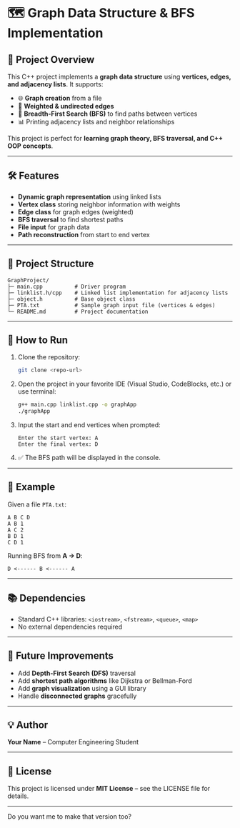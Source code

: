 
# 🗺️ Graph Data Structure & BFS Implementation

## 🚀 Project Overview

This C++ project implements a **graph data structure** using **vertices, edges, and adjacency lists**. It supports:

* 🌐 **Graph creation** from a file
* 🔹 **Weighted & undirected edges**
* 🏃 **Breadth-First Search (BFS)** to find paths between vertices
* 📊 Printing adjacency lists and neighbor relationships

This project is perfect for **learning graph theory, BFS traversal, and C++ OOP concepts**.

---

## 🛠️ Features

* **Dynamic graph representation** using linked lists
* **Vertex class** storing neighbor information with weights
* **Edge class** for graph edges (weighted)
* **BFS traversal** to find shortest paths
* **File input** for graph data
* **Path reconstruction** from start to end vertex

---

## 📁 Project Structure

```
GraphProject/
├─ main.cpp          # Driver program
├─ linklist.h/cpp    # Linked list implementation for adjacency lists
├─ object.h          # Base object class
├─ PTA.txt           # Sample graph input file (vertices & edges)
└─ README.md         # Project documentation
```

---

## 📝 How to Run

1. Clone the repository:

   ```bash
   git clone <repo-url>
   ```
2. Open the project in your favorite IDE (Visual Studio, CodeBlocks, etc.) or use terminal:

   ```bash
   g++ main.cpp linklist.cpp -o graphApp
   ./graphApp
   ```
3. Input the start and end vertices when prompted:

   ```
   Enter the start vertex: A
   Enter the final vertex: D
   ```
4. ✅ The BFS path will be displayed in the console.

---

## 🧩 Example

Given a file `PTA.txt`:

```
A B C D
A B 1
A C 2
B D 1
C D 1
```

Running BFS from **A → D**:

```
D <------ B <------ A
```

---

## 📚 Dependencies

* Standard C++ libraries: `<iostream>`, `<fstream>`, `<queue>`, `<map>`
* No external dependencies required

---

## 🎯 Future Improvements

* Add **Depth-First Search (DFS)** traversal
* Add **shortest path algorithms** like Dijkstra or Bellman-Ford
* Add **graph visualization** using a GUI library
* Handle **disconnected graphs** gracefully

---

## 💡 Author

**Your Name** – Computer Engineering Student

---

## 🔖 License

This project is licensed under **MIT License** – see the LICENSE file for details.

---


Do you want me to make that version too?
